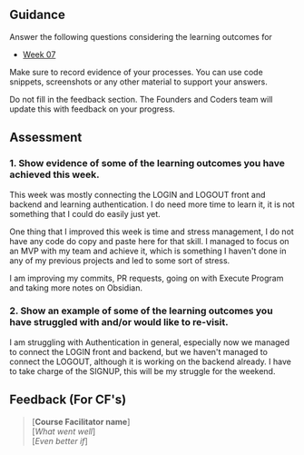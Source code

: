 ## Guidance
Answer the following questions considering the learning outcomes for
- [Week 07](https://learn.foundersandcoders.com/course/syllabus/developer/week07-project04-authentication/learning-outcomes/)

Make sure to record evidence of your processes. You can use code snippets, screenshots or any other material to support your answers.

Do not fill in the feedback section. The Founders and Coders team will update this with feedback on your progress.

## Assessment
 ### 1. Show evidence of some of the learning outcomes you have achieved this week.
This week was mostly connecting the LOGIN and LOGOUT front and backend and learning authentication. I do need more time to learn it, it is not something that I could do easily just yet.

One thing that I improved this week is time and stress management, I do not have any code do copy and paste here for that skill. I managed to focus on an MVP with my team and achieve it, which is something I haven't done in any of my previous projects and led to some sort of stress. 

I am improving my commits, PR requests, going on with Execute Program and taking more notes on Obsidian.

 ### 2. Show an example of some of the learning outcomes you have struggled with and/or would like to re-visit.
I am struggling with Authentication in general, especially now we managed to connect the LOGIN front and backend, but we haven't managed to connect the LOGOUT, although it is working on the backend already. I have to take charge of the SIGNUP, this will be my struggle for the weekend.

## Feedback (For CF's)
> [**Course Facilitator name**]  
> [*What went well*]  
> [*Even better if*]
